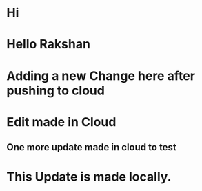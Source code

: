 # Hi

# Hello Rakshan

# Adding a new Change here after pushing to cloud

# Edit made in Cloud

## One more update made in cloud to test
# This Update is made locally.

